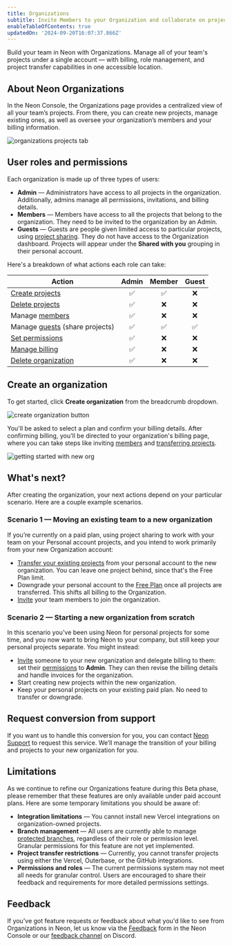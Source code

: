 ```yaml
---
title: Organizations
subtitle: Invite Members to your Organization and collaborate on projects
enableTableOfContents: true
updatedOn: '2024-09-20T16:07:37.866Z'
---
```


<FeatureBeta/>

Build your team in Neon with Organizations. Manage all of your team's projects under a single account — with billing, role management, and project transfer capabilities in one accessible location.

## About Neon Organizations

In the Neon Console, the Organizations page provides a centralized view of all your team’s projects. From there, you can create new projects, manage existing ones, as well as oversee your organization’s members and your billing information.

![organizations projects tab](/docs/manage/org_projects.png)

## User roles and permissions

Each organization is made up of three types of users:

- **Admin** &#8212; Administrators have access to all projects in the organization. Additionally, admins manage all permissions, invitations, and billing details.
- **Members** &#8212; Members have access to all the projects that belong to the organization. They need to be invited to the organization by an Admin.
- **Guests** &#8212; Guests are people given limited access to particular projects, using [project sharing](/docs/guides/project-sharing-guide). They do not have access to the Organization dashboard. Projects will appear under the **Shared with you** grouping in their personal account.

Here's a breakdown of what actions each role can take:

| Action                                                                   | Admin | Member | Guest |
| ------------------------------------------------------------------------ | :---: | :----: | :---: |
| [Create projects](/docs/manage/orgs-manage#create-and-delete-projects)   |  ✅   |   ✅   |  ❌   |
| [Delete projects](/docs/manage/orgs-manage#create-and-delete-projects)   |  ✅   |   ❌   |  ❌   |
| Manage [members](/docs/manage/orgs-manage#invite-members)                |  ✅   |   ❌   |  ❌   |
| Manage [guests](/docs/manage/orgs-manage#invite-guests) (share projects) |  ✅   |   ✅   |  ✅   |
| [Set permissions](/docs/manage/orgs-manage#set-permissions)              |  ✅   |   ❌   |  ❌   |
| [Manage billing](/docs/manage/orgs-manage#billing)                       |  ✅   |   ❌   |  ❌   |
| [Delete organization](/docs/manage/orgs-manage#delete-an-organization)   |  ✅   |   ❌   |  ❌   |

## Create an organization

To get started, click **Create organization** from the breadcrumb dropdown.

![create organization button](/docs/manage/orgs_create_button.png)

You'll be asked to select a plan and confirm your billing details. After confirming billing, you'll be directed to your organization's billing page, where you can take steps like inviting [members](/docs/manage/orgs-manage#invite-members) and [transferring projects](/docs/manage/orgs-project-transfer).

![getting started with new org](/docs/manage/orgs_create_next.png)

## What's next?

After creating the organization, your next actions depend on your particular scenario. Here are a couple example scenarios.

### Scenario 1 &#8212; Moving an existing team to a new organization

If you’re currently on a paid plan, using project sharing to work with your team on your Personal account projects, and you intend to work primarily from your new Organization account:

- [Transfer your existing projects](/docs/manage/orgs-project-transfer#transfer-projects-in-bulk) from your personal account to the new organization. You can leave one project behind, since that's the Free Plan limit.
- Downgrade your personal account to the [Free Plan](/docs/introduction/manage-billing#change-your-plan) once all projects are transferred. This shifts all billing to the Organization.
- [Invite](/docs/manage/orgs-manage#invite-members) your team members to join the organization.

### Scenario 2 &#8212; Starting a new organization from scratch

In this scenario you've been using Neon for personal projects for some time, and you now want to bring Neon to your company, but still keep your personal projects separate. You might instead:

- [Invite](/docs/manage/orgs-manage#invite-members) someone to your new organization and delegate billing to them: set their [permissions](/docs/manage/orgs-manage#set-permissions) to **Admin**. They can then revise the billing details and handle invoices for the organization.
- Start creating new projects within the new organization.
- Keep your personal projects on your existing paid plan. No need to transfer or downgrade.

## Request conversion from support

If you want us to handle this conversion for you, you can contact [Neon Support](https://neon.tech/docs/introduction/support#support-channels) to request this service. We’ll manage the transition of your billing and projects to your new organization for you.

## Limitations

As we continue to refine our Organizations feature during this Beta phase, please remember that these features are only available under paid account plans. Here are some temporary limitations you should be aware of:

- **Integration limitations** — You cannot install new Vercel integrations on organization-owned projects.
- **Branch management** — All users are currently able to manage [protected branches](/docs/guides/protected-branches), regardless of their role or permission level. Granular permissions for this feature are not yet implemented.
- **Project transfer restrictions** — Currently, you cannot transfer projects using either the Vercel, Outerbase, or the GitHub integrations.
- **Permissions and roles** — The current permissions system may not meet all needs for granular control. Users are encouraged to share their feedback and requirements for more detailed permissions settings.

## Feedback

If you've got feature requests or feedback about what you'd like to see from Organizations in Neon, let us know via the [Feedback](https://console.neon.tech/app/projects?modal=feedback) form in the Neon Console or our [feedback channel](https://discord.com/channels/1176467419317940276/1176788564890112042) on Discord.

<NeedHelp/>
